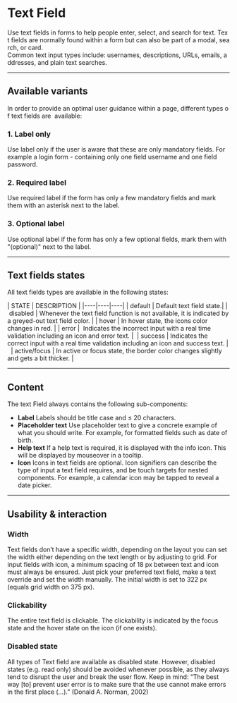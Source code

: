 # Text Field

Use text fields in forms to help people enter, select, and search for text. Text fields are normally found within a form but can also be part of a modal, search, or card. Common text input types include: usernames, descriptions, URLs, emails, addresses, and plain text searches.

---

## Available variants

In order to provide an optimal user guidance within a page, different types of text fields are 
available:

### 1. Label only

Use label only if the user is aware that these are only mandatory fields. For example a login form - containing only one field username and one field password.

### 2. Required label

Use required label if the form has only a few mandatory fields and mark them with an asterisk next to the label. 

### 3. Optional label

Use optional label if the form has only a few optional fields, mark them with "(optional)" next to the label. 

---

## Text fields states

All text fields types are available in the following states:

| STATE | DESCRIPTION |
|----|----|----|
| default | Default text field state.|
| disabled | Whenever the text field function is not available, it is indicated by a greyed-out text field color. |
| hover | In hover state, the icons color changes in red. |
| error |  Indicates the incorrect input with a real time validation including an icon and error text. | 
| success | Indicates the correct input with a real time validation including an icon and success text. | 
| active/focus | In active or focus state, the border color changes slightly and gets a bit thicker. |

---

## Content

The text Field always contains the following sub-components:

- **Label**
Labels should be title case and ≤ 20 characters.
- **Placeholder text** 
Use placeholder text to give a concrete example of what you should write. For example, for formatted fields such as date of birth.
- **Help text**
If a help text is required, it is displayed with the info icon. This will be displayed by mouseover in a tooltip.
- **Icon**
Icons in text fields are optional. Icon signifiers can describe the type of input a text field requires, and be touch targets for nested components. For example, a calendar icon may be tapped to reveal a date picker.

---

## Usability & interaction

### Width

Text fields don’t have a specific width, depending on the layout you can set the width either depending on the text length or by adjusting to grid. For input fields with icon, a minimum spacing of 18 px between text and icon must always be ensured. Just pick your preferred text field, make a text override and set the width manually. The initial width is set to 322 px (equals grid width on 375 px).

### Clickability

The entire text field is clickable. The clickability is indicated by the focus state and the hover state on the icon (if one exists).

### Disabled state

All types of Text field are available as disabled state. However, disabled states (e.g. read only) should be avoided whenever possible, as they always tend to disrupt the user and break the user flow. Keep in mind: “The best way [to] prevent user error is to make sure that the use cannot make errors in the first place (…).” (Donald A. Norman, 2002)